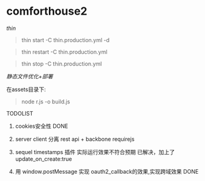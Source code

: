 comforthouse2
=========

*thin*
> thin start -C thin.production.yml -d

> thin restart -C thin.production.yml

> thin stop -C thin.production.yml


*静态文件优化+部署*

在assets目录下:

> node r.js -o build.js


TODOLIST

1. cookies安全性 DONE

2. server client 分离 rest api + backbone requirejs

3. sequel timestamps 插件 实际运行效果不符合预期 已解决，加上了update_on_create:true

4. 用 window.postMessage 实现 oauth2_callback的效果,实现跨域效果 DONE










